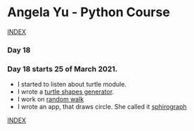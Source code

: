 # Angela Yu - Python Course
[INDEX](../README.md)
### Day 18
### Day 18 starts 25 of March 2021. 
- I started to listen about turtle module.
- I wrote a [turtle shapes generator](Day-18/Turtle-shapes.py).
- I work on [random walk](Day-18/random-walk.py)
- I wrote an app, that draws circle. She called it [sphirograph](Day-18/sphirograph.py)

[INDEX](../README.md)
